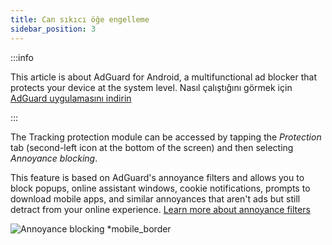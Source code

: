 ```yaml
---
title: Can sıkıcı öğe engelleme
sidebar_position: 3
---
```


:::info

This article is about AdGuard for Android, a multifunctional ad blocker that protects your device at the system level. Nasıl çalıştığını görmek için [AdGuard uygulamasını indirin](https://agrd.io/download-kb-adblock)

:::

The Tracking protection module can be accessed by tapping the _Protection_ tab (second-left icon at the bottom of the screen) and then selecting _Annoyance blocking_.

This feature is based on AdGuard's annoyance filters and allows you to block popups, online assistant windows, cookie notifications, prompts to download mobile apps, and similar annoyances that aren't ads but still detract from your online experience. [Learn more about annoyance filters](/general/ad-filtering/adguard-filters/#adguard-filters)

![Annoyance blocking \*mobile_border](https://cdn.adtidy.org/blog/new/lwujvannoyance.png)
